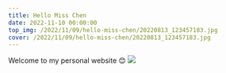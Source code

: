 ```yaml
---
title: Hello Miss Chen
date: 2022-11-10 00:00:00
top_img: /2022/11/09/hello-miss-chen/20220813_123457183.jpg
cover: /2022/11/09/hello-miss-chen/20220813_123457183.jpg
---
```

Welcome to my personal website 😊
![](20220813_123457183.jpg)